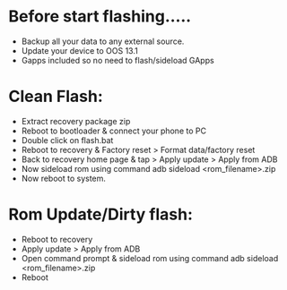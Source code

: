 # Before start flashing…..
- Backup all your data to any external source.
- Update your device to OOS 13.1
- Gapps included so no need to flash/sideload GApps

# Clean Flash:
- Extract recovery package zip
- Reboot to bootloader & connect your phone to PC
- Double click on flash.bat
- Reboot to recovery & Factory reset > Format data/factory reset
- Back to recovery home page & tap > Apply update > Apply from ADB
- Now sideload rom using command adb sideload <rom_filename>.zip
- Now reboot to system.

# Rom Update/Dirty flash:
- Reboot to recovery
- Apply update > Apply from ADB
- Open command prompt & sideload rom using command adb sideload <rom_filename>.zip
- Reboot

